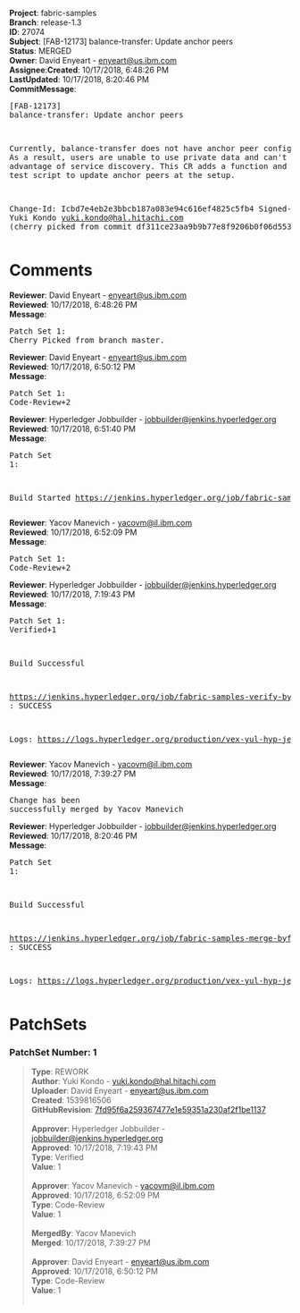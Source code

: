 <strong>Project</strong>: fabric-samples</br><strong>Branch</strong>: release-1.3<br><strong>ID</strong>: 27074<br><strong>Subject</strong>: [FAB-12173] balance-transfer: Update anchor peers<br><strong>Status</strong>: MERGED<br><strong>Owner</strong>: David Enyeart - enyeart@us.ibm.com<br><strong>Assignee</strong>:<strong>Created</strong>: 10/17/2018, 6:48:26 PM<br><strong>LastUpdated</strong>: 10/17/2018, 8:20:46 PM<br><strong>CommitMessage</strong>:<br><pre>[FAB-12173] balance-transfer: Update anchor peers

Currently, balance-transfer does not have anchor peer
configuration. As a result, users are unable to use private data
and can't take advantage of service discovery.
This CR adds a function and modifies a test script to update
anchor peers at the setup.

Change-Id: Icbd7e4eb2e3bbcb187a083e94c616ef4825c5fb4
Signed-off-by: Yuki Kondo <yuki.kondo@hal.hitachi.com>
(cherry picked from commit df311ce23aa9b9b77e8f9206b0f06d5538bc64d6)
</pre><h1>Comments</h1><strong>Reviewer</strong>: David Enyeart - enyeart@us.ibm.com<br><strong>Reviewed</strong>: 10/17/2018, 6:48:26 PM<br><strong>Message</strong>: <pre>Patch Set 1: Cherry Picked from branch master.</pre><strong>Reviewer</strong>: David Enyeart - enyeart@us.ibm.com<br><strong>Reviewed</strong>: 10/17/2018, 6:50:12 PM<br><strong>Message</strong>: <pre>Patch Set 1: Code-Review+2</pre><strong>Reviewer</strong>: Hyperledger Jobbuilder - jobbuilder@jenkins.hyperledger.org<br><strong>Reviewed</strong>: 10/17/2018, 6:51:40 PM<br><strong>Message</strong>: <pre>Patch Set 1:

Build Started https://jenkins.hyperledger.org/job/fabric-samples-verify-byfn-release-1.3/5/</pre><strong>Reviewer</strong>: Yacov Manevich - yacovm@il.ibm.com<br><strong>Reviewed</strong>: 10/17/2018, 6:52:09 PM<br><strong>Message</strong>: <pre>Patch Set 1: Code-Review+2</pre><strong>Reviewer</strong>: Hyperledger Jobbuilder - jobbuilder@jenkins.hyperledger.org<br><strong>Reviewed</strong>: 10/17/2018, 7:19:43 PM<br><strong>Message</strong>: <pre>Patch Set 1: Verified+1

Build Successful 

https://jenkins.hyperledger.org/job/fabric-samples-verify-byfn-release-1.3/5/ : SUCCESS

Logs: https://logs.hyperledger.org/production/vex-yul-hyp-jenkins-3/fabric-samples-verify-byfn-release-1.3/5</pre><strong>Reviewer</strong>: Yacov Manevich - yacovm@il.ibm.com<br><strong>Reviewed</strong>: 10/17/2018, 7:39:27 PM<br><strong>Message</strong>: <pre>Change has been successfully merged by Yacov Manevich</pre><strong>Reviewer</strong>: Hyperledger Jobbuilder - jobbuilder@jenkins.hyperledger.org<br><strong>Reviewed</strong>: 10/17/2018, 8:20:46 PM<br><strong>Message</strong>: <pre>Patch Set 1:

Build Successful 

https://jenkins.hyperledger.org/job/fabric-samples-merge-byfn-release-1.3/5/ : SUCCESS

Logs: https://logs.hyperledger.org/production/vex-yul-hyp-jenkins-3/fabric-samples-merge-byfn-release-1.3/5</pre><h1>PatchSets</h1><h3>PatchSet Number: 1</h3><blockquote><strong>Type</strong>: REWORK<br><strong>Author</strong>: Yuki Kondo - yuki.kondo@hal.hitachi.com<br><strong>Uploader</strong>: David Enyeart - enyeart@us.ibm.com<br><strong>Created</strong>: 1539816506<br><strong>GitHubRevision</strong>: [7fd95f6a259367477e1e59351a230af2f1be1137](https://github.com/hyperledger/fabric-samples/commit/7fd95f6a259367477e1e59351a230af2f1be1137)<br><br><strong>Approver</strong>: Hyperledger Jobbuilder - jobbuilder@jenkins.hyperledger.org<br><strong>Approved</strong>: 10/17/2018, 7:19:43 PM<br><strong>Type</strong>: Verified<br><strong>Value</strong>: 1<br><br><strong>Approver</strong>: Yacov Manevich - yacovm@il.ibm.com<br><strong>Approved</strong>: 10/17/2018, 6:52:09 PM<br><strong>Type</strong>: Code-Review<br><strong>Value</strong>: 1<br><br><strong>MergedBy</strong>: Yacov Manevich<br><strong>Merged</strong>: 10/17/2018, 7:39:27 PM<br><br><strong>Approver</strong>: David Enyeart - enyeart@us.ibm.com<br><strong>Approved</strong>: 10/17/2018, 6:50:12 PM<br><strong>Type</strong>: Code-Review<br><strong>Value</strong>: 1<br><br></blockquote>